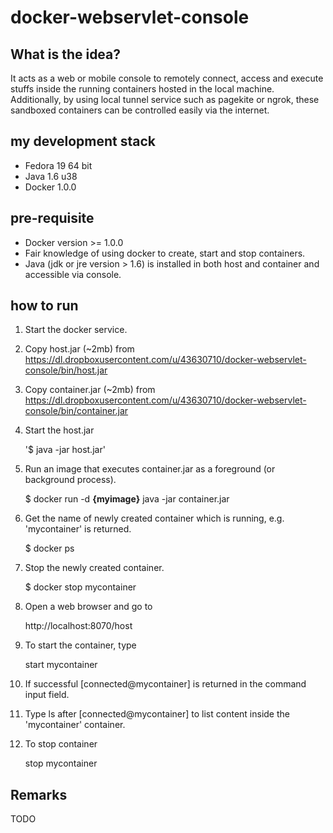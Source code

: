 docker-webservlet-console
=========================

What is the idea?
-----------------
It acts as a web or mobile console to remotely connect, access and execute stuffs inside the running containers hosted in the local machine. Additionally, by using local tunnel service such as pagekite or ngrok, these sandboxed containers can be controlled easily via the internet.

my development stack
--------------------
* Fedora 19 64 bit
* Java 1.6 u38
* Docker 1.0.0

pre-requisite
------------
* Docker version  >= 1.0.0
* Fair knowledge of using docker to create, start and stop containers.
* Java (jdk or jre version > 1.6) is installed in both host and container and accessible via console.

how to run
----------
1. Start the docker service.

2. Copy host.jar (~2mb) from https://dl.dropboxusercontent.com/u/43630710/docker-webservlet-console/bin/host.jar

3. Copy container.jar (~2mb) from https://dl.dropboxusercontent.com/u/43630710/docker-webservlet-console/bin/container.jar

4. Start the host.jar

	'$ java -jar host.jar'

5. Run an image that executes container.jar as a foreground (or background process).

	$ docker run -d **{myimage}** java -jar container.jar

6. Get the name of newly created container which is running, e.g. 'mycontainer' is returned.

	$ docker ps

7. Stop the newly created container.

	$ docker stop mycontainer

8. Open a web browser and go to

	http://localhost:8070/host

9. To start the container, type

	start mycontainer

10. If successful [connected@mycontainer] is returned in the command input field.

11. Type ls after [connected@mycontainer] to list content inside the 'mycontainer' container.

12. To stop container

	stop mycontainer


Remarks
-------
TODO


